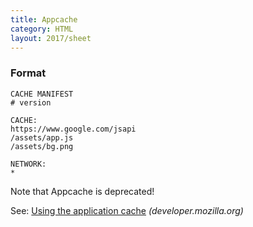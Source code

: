 ```yaml
---
title: Appcache
category: HTML
layout: 2017/sheet
---
```


### Format

```
CACHE MANIFEST
# version

CACHE:
https://www.google.com/jsapi
/assets/app.js
/assets/bg.png

NETWORK:
*
```

Note that Appcache is deprecated!

See: [Using the application cache](https://developer.mozilla.org/en-US/docs/Web/HTML/Using_the_application_cache) _(developer.mozilla.org)_
